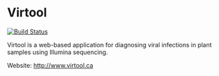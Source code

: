 Virtool
=======

[![Build Status](https://travis-ci.org/virtool/virtool.svg?branch=master)](https://travis-ci.org/virtool/virtool)

Virtool is a web-based application for diagnosing viral infections in plant samples using Illumina sequencing. 
  
Website: http://www.virtool.ca
